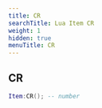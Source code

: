 ```yaml
---
title: CR
searchTitle: Lua Item CR
weight: 1
hidden: true
menuTitle: CR
---
```

## CR
```lua
Item:CR(); -- number
```
